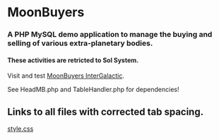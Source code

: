# MoonBuyers

### A PHP MySQL demo application to manage the buying and selling of various extra-planetary bodies.

#### These activities are retricted to Sol System.

Visit and test [MoonBuyers InterGalactic](https://christopherKearns.com/MB.IndexMB.php/).

See HeadMB.php and TableHandler.php for dependencies!

## Links to all files with corrected tab spacing.

[style.css](/css/style.css?ts=4)



